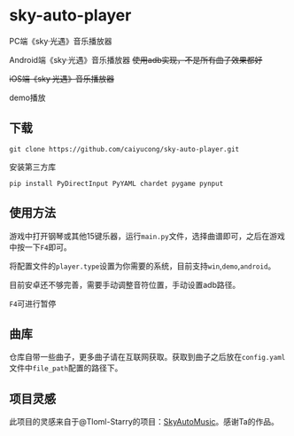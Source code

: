 # sky-auto-player

PC端《sky·光遇》音乐播放器

Android端《sky·光遇》音乐播放器 ~~使用adb实现，不是所有曲子效果都好~~

~~iOS端《sky·光遇》音乐播放器~~

demo播放

## 下载

~~~shell
git clone https://github.com/caiyucong/sky-auto-player.git
~~~

安装第三方库

~~~shell
pip install PyDirectInput PyYAML chardet pygame pynput
~~~

## 使用方法

游戏中打开钢琴或其他15键乐器，运行`main.py`文件，选择曲谱即可，之后在游戏中按一下`F4`即可。

将配置文件的`player.type`设置为你需要的系统，目前支持`win`,`demo`,`android`。

目前安卓还不够完善，需要手动调整音符位置，手动设置adb路径。

`F4`可进行暂停

## 曲库

仓库自带一些曲子，更多曲子请在互联网获取。获取到曲子之后放在`config.yaml`文件中`file_path`配置的路径下。

## 项目灵感

此项目的灵感来自于@Tloml-Starry的项目：[SkyAutoMusic](https://github.com/Tloml-Starry/SkyAutoMusic)。感谢Ta的作品。

